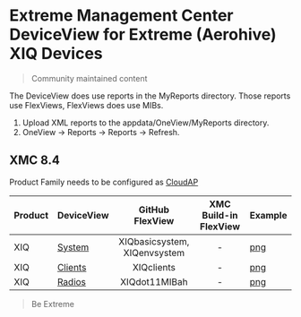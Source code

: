 # Extreme Management Center DeviceView for Extreme (Aerohive) XIQ Devices
>Community maintained content

The DeviceView does use reports in the MyReports directory. Those reports use FlexViews, FlexViews does use MIBs.

1. Upload XML reports to the appdata/OneView/MyReports directory.
2. OneView -> Reports -> Reports -> Refresh.

## XMC 8.4

Product Family needs to be configured as [CloudAP](sample/VendorProfile.PNG?raw=true)

| Product | DeviceView   | GitHub FlexView   | XMC Build-in FlexView | Example   |
| ------- | ------------ |:----------:|:----------------:| --------- |
| XIQ |[System](xml/DeviceViewXIQSystem.xml?raw=true)| XIQbasicsystem, XIQenvsystem | - |[png](sample/DeviceViewXIQSystem.PNG?raw=true)|
| XIQ |[Clients](xml/DeviceViewXIQClients.xml?raw=true)| XIQclients | - |[png](sample/DeviceViewXIQClients.PNG?raw=true)|
| XIQ |[Radios](xml/DeviceViewXIQradios.xml?raw=true)| XIQdot11MIBah | - |[png](sample/DeviceViewXIQradios.PNG?raw=true)|




>Be Extreme